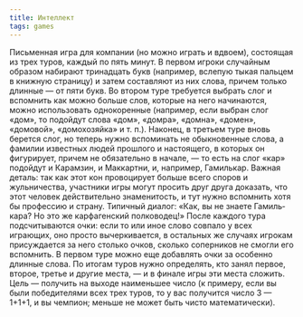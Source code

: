 ```yaml
---
title: Интеллект
tags: games
---
```


Письменная игра для компании (но можно играть и вдвоем), состоящая из трех туров, каждый по пять минут. В первом игроки случайным образом набирают тринадцать букв (например, вслепую тыкая пальцем в книжную страницу) и затем составляют из них слова, причем только длинные — от пяти букв. Во втором туре требуется выбрать слог и вспомнить как можно больше слов, которые на него начинаются, можно использовать однокоренные (например, если выбран слог «дом», то подойдут слова «дом», «домра», «домна», «домен», «домовой», «домохозяйка» и т. п.). Наконец, в третьем туре вновь берется слог, но теперь нужно вспоминать не обыкновенные слова, а фамилии известных людей прошлого и настоящего, в которых он фигурирует, причем не обяза­тельно в начале, — то есть на слог «кар» подойдут и Карамзин, и Маккартни, и, например, Гамилькар. Важная деталь: так как этот кон провоцирует больше всего споров и жульничества, участники игры могут просить друг друга дока­зать, что этот человек действительно знаменитость, и тут нужно вспомнить хотя бы профессию и страну. Типичный диалог: «Как, вы не знаете Гамиль­кара? Но это же карфагенский полководец!» После каждого тура подсчиты­ваются очки: если то или иное слово совпало у всех играющих, оно просто вычеркивается, в остальных же случаях игрокам присуждается за него столько очков, сколько соперников не смогли его вспомнить. В первом туре можно еще добавлять очки за особенно длинные слова. По итогам туров нужно опреде­лять, кто занял первое, второе, третье и другие места, — и в финале игры эти места сложить. Цель — получить на выходе наименьшее число (к примеру, если вы были победителями всех трех туров, то у вас получится число 3 — 1+1+1, и вы чемпион; меньше не может быть чисто математически).